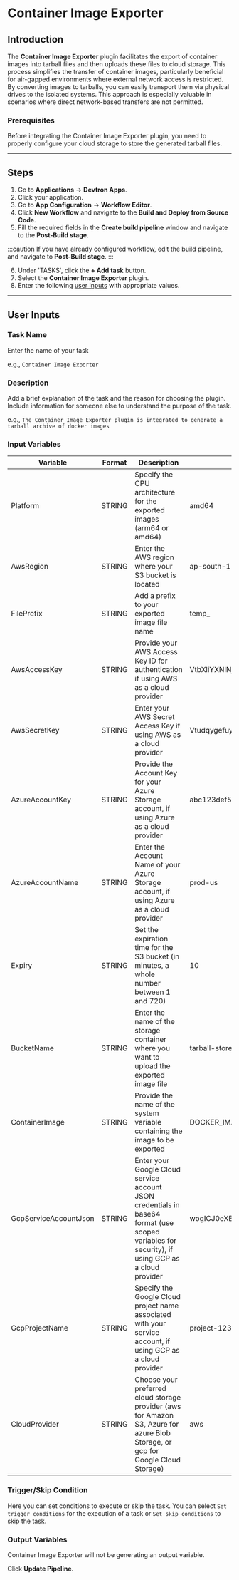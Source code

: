 # Container Image Exporter

## Introduction
The **Container Image Exporter** plugin facilitates the export of container images into tarball files and then uploads these files to cloud storage. This process simplifies the transfer of container images, particularly beneficial for air-gapped environments where external network access is restricted. By converting images to tarballs, you can easily transport them via physical drives to the isolated systems. This approach is especially valuable in scenarios where direct network-based transfers are not permitted.

### Prerequisites
Before integrating the Container Image Exporter plugin, you need to properly configure your cloud storage to store the generated tarball files.

---

## Steps
1. Go to **Applications** → **Devtron Apps**.
2. Click your application.
3. Go to **App Configuration** → **Workflow Editor**.
4. Click **New Workflow** and navigate to the **Build and Deploy from Source Code**.
5. Fill the required fields in the **Create build pipeline** window and navigate to the **Post-Build stage**.

:::caution 
If you have already configured workflow, edit the build pipeline, and navigate to **Post-Build stage**.
:::

6. Under 'TASKS', click the **+ Add task** button.
7. Select the **Container Image Exporter** plugin.
8. Enter the following [user inputs](#user-inputs) with appropriate values.
---

## User Inputs

### Task Name
Enter the name of your task

e.g., `Container Image Exporter `

### Description
Add a brief explanation of the task and the reason for choosing the plugin. Include information for someone else to understand the purpose of the task.

e.g., `The Container Image Exporter plugin is integrated to generate a tarball archive of docker images`

### Input Variables

| Variable                 | Format       | Description | Sample Value |
| ------------------------ | ------------ | ----------- | ------------ |
|   Platform               | STRING       | Specify the CPU architecture for the exported images (arm64 or amd64)            |   amd64           |
|  AwsRegion               | STRING       | Enter the AWS region where your S3 bucket is located                             |     ap-south-1         |
|   FilePrefix             | STRING       | Add a prefix to your exported image file name  |  temp_            |
|   AwsAccessKey           | STRING       | Provide your AWS Access Key ID for authentication if using AWS as a cloud provider       |  VtbXliYXNlNjR2YWx1            |
|   AwsSecretKey           | STRING       | Enter your AWS Secret Access Key if using AWS as a cloud provider       | VtudqygefuyqgjR29283bcq            |
|   AzureAccountKey        | STRING       | Provide the Account Key for your Azure Storage account, if using Azure as a cloud provider      |   abc123def567ghi           |
|   AzureAccountName       | STRING       | Enter the Account Name of your Azure Storage account, if using Azure as a cloud provider  |  	prod-us            |
|   Expiry                 | STRING       | Set the expiration time for the S3 bucket (in minutes, a whole number between 1 and 720)|     10         |  
|   BucketName             | STRING       | Enter the name of the storage container where you want to upload the exported image file|   tarball-store           |
|   ContainerImage         | STRING       | Provide the name of the system variable containing the image to be exported  |   DOCKER_IMAGE           |  
|   GcpServiceAccountJson  | STRING       | Enter your Google Cloud service account JSON credentials in base64 format (use scoped variables for security), if using GCP as a cloud provider|  wogICJ0eXBlIjogInNlcnZpY2VfYWNjb3VudCIsCiAgInByb2plY3RfaWQiOiAiZHV            |
|   GcpProjectName         | STRING       | Specify the Google Cloud project name associated with your service account, if using GCP as a cloud provider     |    project-12345          |
|   CloudProvider          | STRING       | Choose your preferred cloud storage provider (aws for Amazon S3, Azure for azure Blob Storage, or gcp for Google Cloud Storage)|    aws           |

### Trigger/Skip Condition
Here you can set conditions to execute or skip the task. You can select `Set trigger conditions` for the execution of a task or `Set skip conditions` to skip the task.

### Output Variables
Container Image Exporter will not be generating an output variable.

Click **Update Pipeline**.




